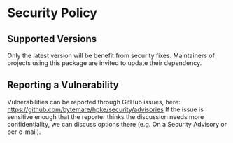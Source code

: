 # Security Policy

## Supported Versions

Only the latest version will be benefit from security fixes. Maintainers of projects using this package are invited to update their dependency.

## Reporting a Vulnerability

Vulnerabilities can be reported through GitHub issues, here: https://github.com/bytemare/hpke/security/advisories
If the issue is sensitive enough that the reporter thinks the discussion needs more confidentiality, we can discuss options there (e.g. On a Security Advisory or per e-mail).
